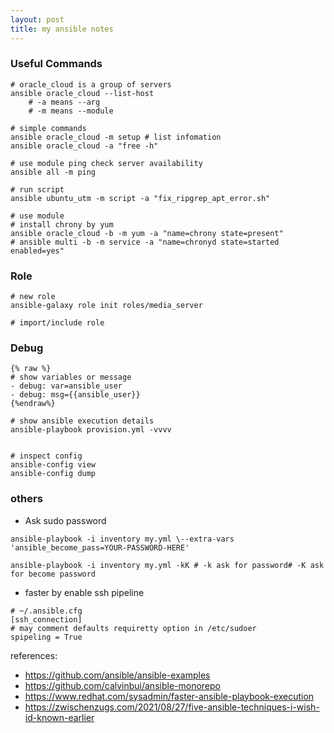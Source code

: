 ```yaml
---
layout: post
title: my ansible notes
---
```



### Useful Commands

```
# oracle_cloud is a group of servers
ansible oracle_cloud --list-host
    # -a means --arg
    # -m means --module

# simple commands
ansible oracle_cloud -m setup # list infomation
ansible oracle_cloud -a "free -h"

# use module ping check server availability
ansible all -m ping

# run script
ansible ubuntu_utm -m script -a "fix_ripgrep_apt_error.sh"

# use module
# install chrony by yum 
ansible oracle_cloud -b -m yum -a "name=chrony state=present"
# ansible multi -b -m service -a "name=chronyd state=started enabled=yes"
```

### Role

```
# new role
ansible-galaxy role init roles/media_server

# import/include role

```



### Debug

```
{% raw %}
# show variables or message
- debug: var=ansible_user
- debug: msg={{ansible_user}}
{%endraw%}

# show ansible execution details
ansible-playbook provision.yml -vvvv


# inspect config
ansible-config view
ansible-config dump

```

### others

- Ask sudo password

```
ansible-playbook -i inventory my.yml \--extra-vars 'ansible_become_pass=YOUR-PASSWORD-HERE' 

ansible-playbook -i inventory my.yml -kK # -k ask for password# -K ask for become password
```

- faster by enable ssh pipeline

```
# ~/.ansible.cfg
[ssh_connection]
# may comment defaults requiretty option in /etc/sudoer
spipeling = True
```




references:
* https://github.com/ansible/ansible-examples
* https://github.com/calvinbui/ansible-monorepo
* https://www.redhat.com/sysadmin/faster-ansible-playbook-execution
* https://zwischenzugs.com/2021/08/27/five-ansible-techniques-i-wish-id-known-earlier